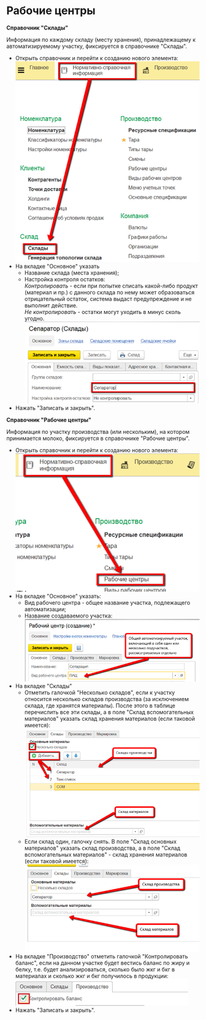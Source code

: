**Рабочие центры**
==================

**Справочник "Склады"**

Информация по каждому складу (месту хранения), принадлежащему к
автоматизируемому участку, фиксируется в справочнике "Склады".


-   Открыть справочник и перейти к созданию нового элемента:   
![](WorkCenter.assets/drex_rabochie_tsentry_1_custom.png)
-   На вкладке "Основное" указать
    -   Название склада (места хранения);
    -   Настройка контроля остатков:   
    *Контролировать* - если при попытке списать какой-либо продукт (материал и пр.) с данного склада по нему
    может образоваться отрицательный остаток, система выдаст предупреждение и не выполнит действие.  
    *Не контролировать* - остатки могут уходить в минус сколь угодно.  
    ![](WorkCenter.assets/drex_rabochie_tsentry_1_custom_2.png)
-   Нажать "Записать и закрыть".
 

**Справочник "Рабочие центры"**

Информация по участку производства (или нескольким), на котором
принимается молоко, фиксируется в справочнике "Рабочие центры".


-   Открыть справочник и перейти к созданию нового элемента:  
![](WorkCenter.assets/drex_rabochie_tsentry_1_custom_3.png)
-   На вкладке "Основное" указать:
    -   Вид рабочего центра - общее название участка, подлежащего
    автоматизации;
    -   Название создаваемого участка:  
    ![](WorkCenter.assets/drex_rabochie_tsentry_1_custom_4.png)
-   На вкладке "Склады"
    -   Отметить галочкой "Несколько складов", если к участку относится
    несколько складов производства (за исключением склада, где хранятся
    материалы). После этого в таблице перечислить все эти склады, а в
    поле "Склад вспомогательных материалов" указать склад хранения
    материалов (если таковой имеется):  
    ![](WorkCenter.assets/drex_rabochie_tsentry_1_custom_5.png)
    -   Если склад один, галочку снять. В поле "Склад основных материалов"
    указать склад производства, а в поле "Склад вспомогательных
    материалов" - склад хранения материалов (если таковой имеется):  
    ![](WorkCenter.assets/drex_rabochie_tsentry_1_custom_6.png)
-   На вкладке "Производство" отметить галочкой "Контролировать баланс",
    если на данном участке будет вестись баланс по жиру и белку, т.е.
    будет анализироваться, сколько было жкг и бкг в материалах и сколько
    жкг и бкг получилось в продукции:  
    ![](WorkCenter.assets/drex_rabochie_tsentry_1_custom_7.png)
-   Нажать "Записать и закрыть".


